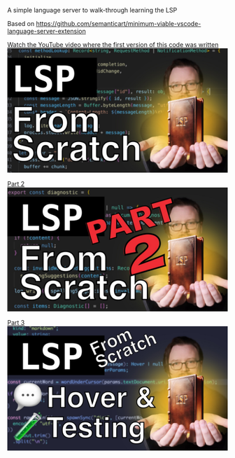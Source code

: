 A simple language server to walk-through learning the LSP

Based on https://github.com/semanticart/minimum-viable-vscode-language-server-extension

[Watch the YouTube video where the first version of this code was written<BR>![youtube thumbnail](./assets/thumbnail.jpg)](https://youtu.be/Xo5VXTRoL6Q)

[Part 2<BR>![youtube thumbnail](./assets/thumbnail2.jpg)](https://www.youtube.com/watch?v=t1nI8i-D4oM)

[Part 3<BR>![youtube thumbnail](./assets/thumbnail3.jpg)](https://www.youtube.com/watch?v=yF2XDhjUt8U)
